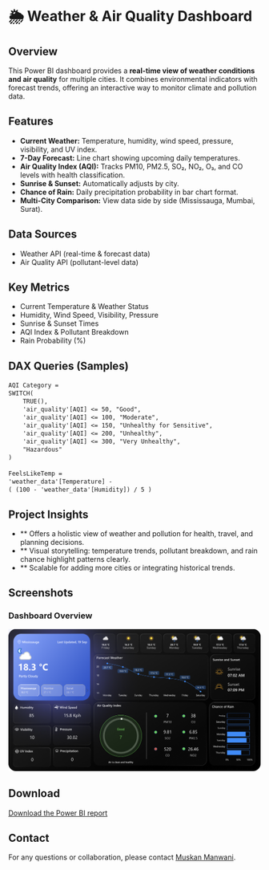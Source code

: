# 🌦️ Weather & Air Quality Dashboard

## Overview
This Power BI dashboard provides a **real-time view of weather conditions and air quality** for multiple cities. It combines environmental indicators with forecast trends, offering an interactive way to monitor climate and pollution data.

## Features
- **Current Weather:** Temperature, humidity, wind speed, pressure, visibility, and UV index.
- **7-Day Forecast:** Line chart showing upcoming daily temperatures.
- **Air Quality Index (AQI):** Tracks PM10, PM2.5, SO₂, NO₂, O₃, and CO levels with health classification.
- **Sunrise & Sunset:** Automatically adjusts by city.
- **Chance of Rain:** Daily precipitation probability in bar chart format.
- **Multi-City Comparison:** View data side by side (Mississauga, Mumbai, Surat).

## Data Sources
- Weather API (real-time & forecast data)
- Air Quality API (pollutant-level data)

## Key Metrics
- Current Temperature & Weather Status
- Humidity, Wind Speed, Visibility, Pressure
- Sunrise & Sunset Times
- AQI Index & Pollutant Breakdown
- Rain Probability (%)

## DAX Queries (Samples)
```DAX
AQI Category = 
SWITCH(
    TRUE(),
    'air_quality'[AQI] <= 50, "Good",
    'air_quality'[AQI] <= 100, "Moderate",
    'air_quality'[AQI] <= 150, "Unhealthy for Sensitive",
    'air_quality'[AQI] <= 200, "Unhealthy",
    'air_quality'[AQI] <= 300, "Very Unhealthy",
    "Hazardous"
)

FeelsLikeTemp = 
'weather_data'[Temperature] - 
( (100 - 'weather_data'[Humidity]) / 5 )
```
## Project Insights
- ** Offers a holistic view of weather and pollution for health, travel, and planning decisions.
- ** Visual storytelling: temperature trends, pollutant breakdown, and rain chance highlight patterns clearly.
- ** Scalable for adding more cities or integrating historical trends.

## Screenshots
### Dashboard Overview
![Dashboard Overview](https://github.com/Muskan-guelph/Weather-Air-Quality-Dashboard/blob/main/Assets/Report/Dashboard.png?raw=true)

## Download
[Download the Power BI report](https://raw.githubusercontent.com/Muskan-guelph/Weather-Air-Quality-Dashboard/main/Weather%20Dashboard.pbix)


## Contact
For any questions or collaboration, please contact 
[Muskan Manwani](mailto:mmanwani@uoguelph.ca).
